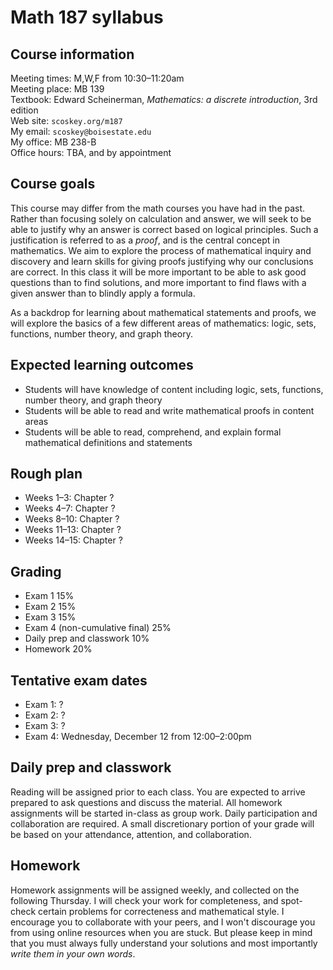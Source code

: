 # Math 187 syllabus

## Course information

Meeting times: M,W,F from 10:30&ndash;11:20am  
Meeting place: MB 139  
Textbook: Edward Scheinerman, *Mathematics: a discrete introduction*, 3rd edition  
Web site: `scoskey.org/m187`  
My email: `scoskey@boisestate.edu`  
My office: MB 238-B  
Office hours: TBA, and by appointment

## Course goals

This course may differ from the math courses you have had in the past. Rather than focusing solely on calculation and answer, we will seek to be able to justify why an answer is correct based on logical principles. Such a justification is referred to as a *proof*, and is the central concept in mathematics. We aim to explore the process of mathematical inquiry and discovery and learn skills for giving proofs justifying why our conclusions are correct. In this class it will be more important to be able to ask good questions than to find solutions, and more important to find flaws with a given answer than to blindly apply a formula.

As a backdrop for learning about mathematical statements and proofs, we will explore the basics of a few different areas of mathematics: logic, sets, functions, number theory, and graph theory.

## Expected learning outcomes

* Students will have knowledge of content including logic, sets, functions, number theory, and graph theory
* Students will be able to read and write mathematical proofs in content areas
* Students will be able to read, comprehend, and explain formal mathematical definitions and statements

## Rough plan

* Weeks 1&ndash;3: Chapter ?
* Weeks 4&ndash;7: Chapter ?
* Weeks 8&ndash;10: Chapter ?
* Weeks 11&ndash;13: Chapter ?
* Weeks 14&ndash;15: Chapter ?

## Grading

* Exam 1 15%
* Exam 2 15%
* Exam 3 15%
* Exam 4 (non-cumulative final) 25%
* Daily prep and classwork 10%
* Homework 20%

## Tentative exam dates

* Exam 1: ?
* Exam 2: ?
* Exam 3: ?
* Exam 4: Wednesday, December 12 from 12:00&ndash;2:00pm

## Daily prep and classwork

Reading will be assigned prior to each class. You are expected to arrive prepared to ask questions and discuss the material. All homework assignments will be started in-class as group work. Daily participation and collaboration are required. A small discretionary portion of your grade will be based on your attendance, attention, and collaboration.

## Homework

Homework assignments will be assigned weekly, and collected on the following Thursday. I will check your work for completeness, and spot-check certain problems for correcteness and mathematical style. I encourage you to collaborate with your peers, and I won't discourage you from using online resources when you are stuck. But please keep in mind that you must always fully understand your solutions and most importantly *write them in your own words*.
